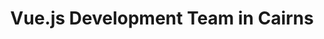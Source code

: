 ---
title: Vue.js Development Team in Cairns
permalink: /landings/locations/cairns/developer/vue-js
technology: Vue.js
location: Cairns
---